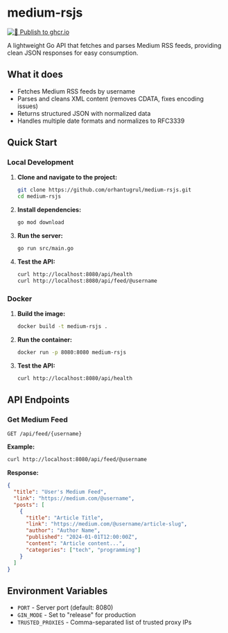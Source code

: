# medium-rsjs

[![🚀 Publish to ghcr.io](https://github.com/orhantugrul/medium-rsjs/actions/workflows/publish.yml/badge.svg)](https://github.com/orhantugrul/medium-rsjs/actions/workflows/publish.yml)

A lightweight Go API that fetches and parses Medium RSS feeds, providing clean JSON responses for easy consumption.

## What it does

- Fetches Medium RSS feeds by username
- Parses and cleans XML content (removes CDATA, fixes encoding issues)
- Returns structured JSON with normalized data
- Handles multiple date formats and normalizes to RFC3339

## Quick Start

### Local Development

1. **Clone and navigate to the project:**

   ```bash
   git clone https://github.com/orhantugrul/medium-rsjs.git
   cd medium-rsjs
   ```

2. **Install dependencies:**

   ```bash
   go mod download
   ```

3. **Run the server:**

   ```bash
   go run src/main.go
   ```

4. **Test the API:**
   ```bash
   curl http://localhost:8080/api/health
   curl http://localhost:8080/api/feed/@username
   ```

### Docker

1. **Build the image:**

   ```bash
   docker build -t medium-rsjs .
   ```

2. **Run the container:**

   ```bash
   docker run -p 8080:8080 medium-rsjs
   ```

3. **Test the API:**
   ```bash
   curl http://localhost:8080/api/health
   ```

## API Endpoints

### Get Medium Feed

```
GET /api/feed/{username}
```

**Example:**

```bash
curl http://localhost:8080/api/feed/@username
```

**Response:**

```json
{
  "title": "User's Medium Feed",
  "link": "https://medium.com/@username",
  "posts": [
    {
      "title": "Article Title",
      "link": "https://medium.com/@username/article-slug",
      "author": "Author Name",
      "published": "2024-01-01T12:00:00Z",
      "content": "Article content...",
      "categories": ["tech", "programming"]
    }
  ]
}
```

## Environment Variables

- `PORT` - Server port (default: 8080)
- `GIN_MODE` - Set to "release" for production
- `TRUSTED_PROXIES` - Comma-separated list of trusted proxy IPs
